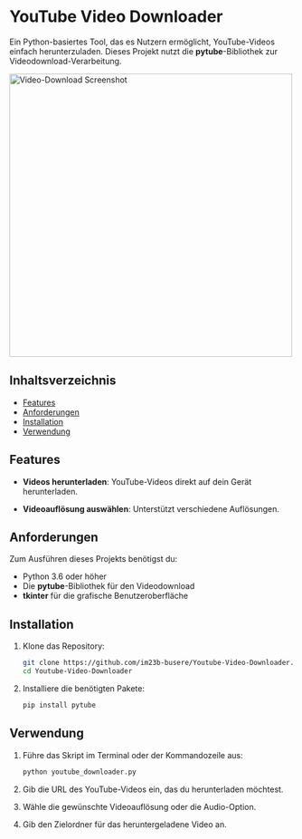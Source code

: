 
# YouTube Video Downloader

Ein Python-basiertes Tool, das es Nutzern ermöglicht, YouTube-Videos einfach herunterzuladen. Dieses Projekt nutzt die **pytube**-Bibliothek zur Videodownload-Verarbeitung.

<img src="https://github.com/user-attachments/assets/4a172828-a1f6-4417-aaac-74568846831d" alt="Video-Download Screenshot" width="500"/>



## Inhaltsverzeichnis

- [Features](#features)
- [Anforderungen](#anforderungen)
- [Installation](#installation)
- [Verwendung](#verwendung)

## Features

- **Videos herunterladen**: YouTube-Videos direkt auf dein Gerät herunterladen.

- **Videoauflösung auswählen**: Unterstützt verschiedene Auflösungen.

## Anforderungen

Zum Ausführen dieses Projekts benötigst du:

- Python 3.6 oder höher
- Die **pytube**-Bibliothek für den Videodownload
- **tkinter** für die grafische Benutzeroberfläche

## Installation

1. Klone das Repository:
   ```bash
   git clone https://github.com/im23b-busere/Youtube-Video-Downloader.git
   cd Youtube-Video-Downloader
   ```

2. Installiere die benötigten Pakete:
   ```bash
   pip install pytube
   ```

## Verwendung

1. Führe das Skript im Terminal oder der Kommandozeile aus:
   ```bash
   python youtube_downloader.py
   ```

2. Gib die URL des YouTube-Videos ein, das du herunterladen möchtest.
3. Wähle die gewünschte Videoauflösung oder die Audio-Option.
4. Gib den Zielordner für das heruntergeladene Video an.
